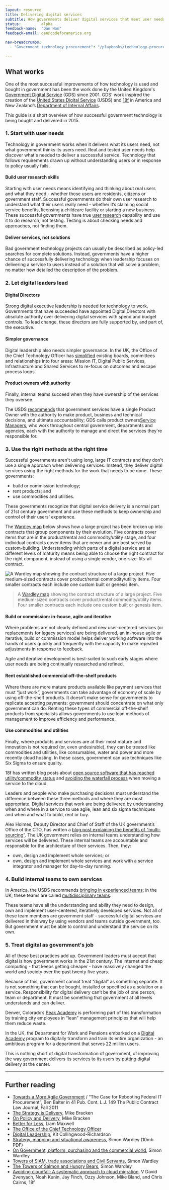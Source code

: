 ```yaml
---
layout: resource
title: Delivering digital services
subtitle: How governments deliver digital services that meet user needs, on time and on budget. 
status: 		alpha
feedback-name: 	"Dan Hon"
feedback-email:	dan@codeforamerica.org

nav-breadcrumbs:
  - "Government technology procurement": "/playbooks/technology-procurement/"

---
```


## What works

One of the most successful improvements of how technology is used and bought in government has been the work done by the United Kingdom's [Government Digital Service](https://gds.blog.gov.uk/) (GDS) since 2001. GDS' work inspired the creation of the [United States Digital Service](https://www.whitehouse.gov/digital/united-states-digital-service) (USDS) and [18f](https://18f.gsa.gov/) in America and New Zealand’s [Department of Internal Affairs](https://www.govt.nz/about).  

This guide is a short overview of how successful government technology is being bought and delivered in 2015. 

### 1. Start with user needs

Technology in government works when it delivers what its users need, not what government thinks its users need. Real and tested user needs help discover what's needed to deliver a successful service. Technology that follows requirements drawn up without understanding users or in response to policy usually fails.

#### Build user research skills
Starting with user needs means identifying and thinking about real users and what they need - whether those users are residents, citizens or government staff.  Successful governments do their own user research to understand what their users really need - whether it’s claiming social service benefits, licensing a childcare facility or starting a new business. These successful governments have true [user research](https://www.gov.uk/service-manual/user-researchers) capability and use it to do research, not testing. Testing is about checking needs and approaches, not finding them. 

#### Deliver services, not solutions 
Bad government technology projects can usually be described as policy-led searches for complete solutions. Instead, governments have a higher chance of successfully delivering technology when leadership focuses on delivering a service to users instead of a solution that will solve a problem, no matter how detailed the description of the problem. 

### 2. Let digital leaders lead

#### Digital Directors
Strong digital executive leadership is needed for technology to work. Governments that have succeeded have appointed Digital Directors with absolute authority over delivering digital services with spend and budget controls. To lead change, these directors are fully supported by, and part of, the executive. 

#### Simpler governance
Digital leadership also needs simpler governance. In the UK, the Office of the Chief Technology Officer has [simplified](https://governmenttechnology.blog.gov.uk/2015/03/29/better-for-less/) existing boards, committees and relationships into four areas: Mission IT, Digital Public Services, Infrastructure and Shared Services to re-focus on outcomes and escape process loops. 

#### Product owners with authority
Finally, internal teams succeed when they have ownership of the services they oversee. 

The USDS [recommends](https://playbook.cio.gov/#play6) that government services have a single Product Owner with the authority to make product, business and technical decisions, and ultimate accountability; GDS calls product owners[Service Managers](https://www.gov.uk/service-manual/the-team/service-manager.html), who work throughout central government, departments and agencies, each with the authority to manage and direct the services they're responsible for. 

### 3. Use the right methods at the right time

Successful governments aren't using long, large IT contracts and they don't use a single approach when delivering services. Instead, they deliver digital services using the right methods for the work that needs to be done. These governments:

* build or commission technology;
* rent products; and
* use commodities and utilities.

These governments recognize that digital service delivery is a normal part of 21st century government and use these methods to keep ownership and control of their users' experience.

The [Wardley map](http://blog.gardeviance.org/2015/02/an-introduction-to-wardley-value-chain.html) below shows how a large project has been broken up into contracts that group components by their evolution. Five contracts cover items that are in the product/rental and commodity/utility stage, and four individual contracts cover items that are newer and are best served by custom-building. Understanding which parts of a digital service are at different levels of maturity means being able to choose the right contract for the right component, instead of using a single vendor, one-size-fits-all contract. 

![A Wardley map showing the contract structure of a large project. Five medium-sized contracts cover product/rental commodity/utility items. Four smaller contracts each include one custom built or genesis item.](/media/images/playbooks/technology-procurement/best-practices-less-ideal-contract-wardley.png "A more ideal contract structure")

> A [Wardley map](http://blog.gardeviance.org/2015/07/the-100-day-corporate-get-fit-plan.html) showing the contract structure of a large project. Five medium-sized contracts cover product/rental commodity/utility items. Four smaller contracts each include one custom built or genesis item.

#### Build or commission: in-house, agile and iterative
Where problems are not clearly defined and new user-centered services (or replacements for legacy services) are being delivered, an in-house agile or iterative, build or commission model helps deliver working software into the hands of users quickly and frequently with the capacity to make repeated adjustments in response to feedback. 

Agile and iterative development is best-suited to such early stages where user needs are being continually researched and refined. 

#### Rent established commercial off-the-shelf products
Where there are more mature products available like payment services that must “just work”, governments can take advantage of economy of scale by using off-the-shelf products. It doesn’t make sense for governments to replicate accepting payments: government should concentrate on what only government can do. Renting these types of commercial off-the-shelf products from specialists allows governments to use lean methods of management to improve efficiency and performance. 

#### Use commodities and utilities
Finally, where products and services are at their most mature and innovation is not required (or, even undesirable), they can be treated like commodities and utilities, like consumables, water and power and more recently cloud hosting. In these cases, government can use techniques like Six Sigma to ensure quality. 

18f has written blog posts about [open source software that has reached utility/commodity status](https://18f.gsa.gov/2014/11/26/how-to-use-more-open-source/) and [avoiding the waterfall process](https://18f.gsa.gov/2015/06/22/avoiding-cloudfall/) when moving a service to the cloud. 

Leaders and people who make purchasing decisions must understand the difference between these three methods and where they are most appropriate. Digital services that work are being delivered by understanding when and where in a service to use agile, lean and six sigma techniques and when and what to build, rent or buy.

Alex Holmes, Deputy Director and Chief of Staff of the UK government’s Office of the CTO, has written a [blog post explaining the benefits of “multi-sourcing”](https://governmenttechnology.blog.gov.uk/2015/02/18/knocking-down-the-towers-of-siam/). The UK government relies on internal teams understanding how services will be delivered. These internal teams are accountable and responsible for the architecture of their services. Then, they:

* own, design and implement whole services; or
* own, design and implement whole services and work with a service integrator and manager for day-to-day running.  

### 4. Build internal teams to own services

In America, the USDS recommends [bringing in experienced teams](https://playbook.cio.gov/#play7); in the UK, these teams are called [multidisciplinary teams](https://www.gov.uk/service-manual/the-team). 

These teams have all the understanding and ability they need to design, own and implement user-centered, iteratively developed services. Not all of these team members are government staff - successful digital services are delivered in this way by using vendors and teams outside government, too. But government must be able to control and understand the service on its own.

### 5. Treat digital as government's job

All of these best practices add up. Government leaders must accept that digital is how government works in the 21st century. The internet and cheap computing - that keeps getting cheaper - have massively changed the world and society over the past twenty five years. 

Because of this, government cannot treat “digital” as something separate. It is not something that can be bought, installed or specified as a solution or a service. Responsibility for digital delivery can’t be the job of one person, team or department. It must be something that government at all levels understands and can deliver. 

Denver, Colorado’s [Peak Academy](http://www.denvergov.org/mayor/MayorsOffice/ProgramsInitiatives/DenverPeakPerformance/PeakAcademy/tabid/444380/Default.aspx) is performing part of this transformation by training city employees in “lean” management principles that will help them reduce waste. 

In the UK, the Department for Work and Pensions embarked on a [Digital Academy](https://dwpdigital.blog.gov.uk/2015/02/24/the-digital-academy-1-year-on-and-going-strong/) program to digitally transform and train its entire organization - an ambitious program for a department that serves 22 million users. 

This is nothing short of digital transformation of government, of improving the way government delivers its services to its users by putting digital delivery at the center. 

---

## Further reading

* [Towards a More Agile Government](http://ben.balter.com/2011/11/29/towards-a-more-agile-government/) / “The Case for Rebooting Federal IT Procurement”, Ben Balter in 41 Pub. Cont. L.J. 149 The Public Contract Law Journal, Fall 2011
* [The Strategy is Delivery](http://mikebracken.com/blog/the-strategy-is-delivery-again/), Mike Bracken
* [On Policy and Delivery](http://mikebracken.com/blog/on-policy-and-delivery/), Mike Bracken
* [Better for Less](https://governmenttechnology.blog.gov.uk/2015/03/29/better-for-less/), Liam Maxwell
* [The Office of the Chief Technology Officer](https://governmenttechnology.blog.gov.uk/about-the-team/)
* [Digital Leadership](https://speakerdeck.com/kitcollingwood/digital-leadership-presentation), Kit Collingwood-Richardson
* [Strategy, mapping and situational awareness](http://forever.codeforamerica.org/wardley-mapping-2015-07.pdf), Simon Wardley (10mb PDF)
* [On Government, platform, purchasing and the commercial world](http://blog.gardeviance.org/2015/02/on-government-platform-purchasing-and.html), Simon Wardley
* [Towers of SIAM, trade associations and Civil Servants](http://blog.gardeviance.org/2015/03/towers-of-siam-trade-associations-and.html), Simon Wardley
* [The Towers of Salmon and Hungry Bears](http://blog.gardeviance.org/2015/03/the-towers-of-salmon-and-hungry-bears.html), Simon Wardley
* [Avoiding cloudfall: A systematic approach to cloud migration](https://18f.gsa.gov/2015/06/22/avoiding-cloudfall/), V David Zvenyach, Noah Kunin, Jay Finch, Ozzy Johnson, Mike Bland, and Chris Cairns, 18f
